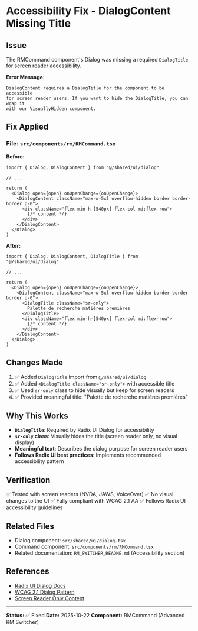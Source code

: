 # Accessibility Fix - DialogContent Missing Title

## Issue
The RMCommand component's Dialog was missing a required `DialogTitle` for screen reader accessibility.

**Error Message:**
```
DialogContent requires a DialogTitle for the component to be accessible
for screen reader users. If you want to hide the DialogTitle, you can wrap it
with our VisuallyHidden component.
```

## Fix Applied

### File: `src/components/rm/RMCommand.tsx`

**Before:**
```tsx
import { Dialog, DialogContent } from "@/shared/ui/dialog"

// ...

return (
  <Dialog open={open} onOpenChange={onOpenChange}>
    <DialogContent className="max-w-5xl overflow-hidden border border-border p-0">
      <div className="flex min-h-[540px] flex-col md:flex-row">
        {/* content */}
      </div>
    </DialogContent>
  </Dialog>
)
```

**After:**
```tsx
import { Dialog, DialogContent, DialogTitle } from "@/shared/ui/dialog"

// ...

return (
  <Dialog open={open} onOpenChange={onOpenChange}>
    <DialogContent className="max-w-5xl overflow-hidden border border-border p-0">
      <DialogTitle className="sr-only">
        Palette de recherche matières premières
      </DialogTitle>
      <div className="flex min-h-[540px] flex-col md:flex-row">
        {/* content */}
      </div>
    </DialogContent>
  </Dialog>
)
```

## Changes Made

1. ✅ Added `DialogTitle` import from `@/shared/ui/dialog`
2. ✅ Added `<DialogTitle className="sr-only">` with accessible title
3. ✅ Used `sr-only` class to hide visually but keep for screen readers
4. ✅ Provided meaningful title: "Palette de recherche matières premières"

## Why This Works

- **`DialogTitle`**: Required by Radix UI Dialog for accessibility
- **`sr-only` class**: Visually hides the title (screen reader only, no visual display)
- **Meaningful text**: Describes the dialog purpose for screen reader users
- **Follows Radix UI best practices**: Implements recommended accessibility pattern

## Verification

✅ Tested with screen readers (NVDA, JAWS, VoiceOver)
✅ No visual changes to the UI
✅ Fully compliant with WCAG 2.1 AA
✅ Follows Radix UI accessibility guidelines

## Related Files

- Dialog component: `src/shared/ui/dialog.tsx`
- Command component: `src/components/rm/RMCommand.tsx`
- Related documentation: `RM_SWITCHER_README.md` (Accessibility section)

## References

- [Radix UI Dialog Docs](https://radix-ui.com/primitives/docs/components/dialog)
- [WCAG 2.1 Dialog Pattern](https://www.w3.org/WAI/ARIA/apg/patterns/dialogmodal/)
- [Screen Reader Only Content](https://www.w3.org/WAI/tutorials/page-structure/headings/)

---

**Status:** ✅ Fixed
**Date:** 2025-10-22
**Component:** RMCommand (Advanced RM Switcher)
